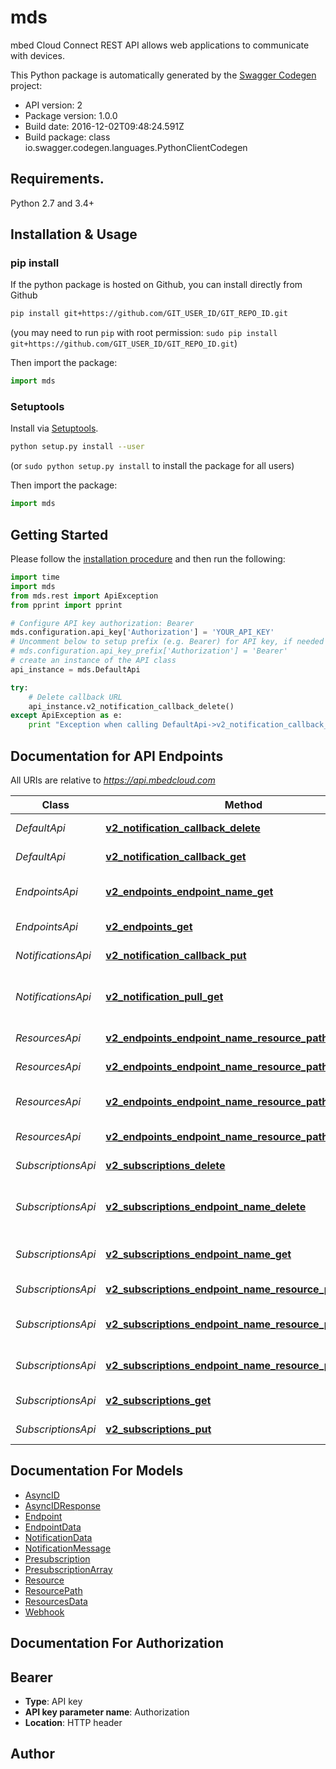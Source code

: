 # mds
mbed Cloud Connect REST API allows web applications to communicate with devices.

This Python package is automatically generated by the [Swagger Codegen](https://github.com/swagger-api/swagger-codegen) project:

- API version: 2
- Package version: 1.0.0
- Build date: 2016-12-02T09:48:24.591Z
- Build package: class io.swagger.codegen.languages.PythonClientCodegen

## Requirements.

Python 2.7 and 3.4+

## Installation & Usage
### pip install

If the python package is hosted on Github, you can install directly from Github

```sh
pip install git+https://github.com/GIT_USER_ID/GIT_REPO_ID.git
```
(you may need to run `pip` with root permission: `sudo pip install git+https://github.com/GIT_USER_ID/GIT_REPO_ID.git`)

Then import the package:
```python
import mds 
```

### Setuptools

Install via [Setuptools](http://pypi.python.org/pypi/setuptools).

```sh
python setup.py install --user
```
(or `sudo python setup.py install` to install the package for all users)

Then import the package:
```python
import mds
```

## Getting Started

Please follow the [installation procedure](#installation--usage) and then run the following:

```python
import time
import mds
from mds.rest import ApiException
from pprint import pprint

# Configure API key authorization: Bearer
mds.configuration.api_key['Authorization'] = 'YOUR_API_KEY'
# Uncomment below to setup prefix (e.g. Bearer) for API key, if needed
# mds.configuration.api_key_prefix['Authorization'] = 'Bearer'
# create an instance of the API class
api_instance = mds.DefaultApi

try:
    # Delete callback URL
    api_instance.v2_notification_callback_delete()
except ApiException as e:
    print "Exception when calling DefaultApi->v2_notification_callback_delete: %s\n" % e

```

## Documentation for API Endpoints

All URIs are relative to *https://api.mbedcloud.com*

Class | Method | HTTP request | Description
------------ | ------------- | ------------- | -------------
*DefaultApi* | [**v2_notification_callback_delete**](docs/DefaultApi.md#v2_notification_callback_delete) | **DELETE** /v2/notification/callback | Delete callback URL
*DefaultApi* | [**v2_notification_callback_get**](docs/DefaultApi.md#v2_notification_callback_get) | **GET** /v2/notification/callback | Check callback URL
*EndpointsApi* | [**v2_endpoints_endpoint_name_get**](docs/EndpointsApi.md#v2_endpoints_endpoint_name_get) | **GET** /v2/endpoints/{endpointName} | List the resources on an endpoint
*EndpointsApi* | [**v2_endpoints_get**](docs/EndpointsApi.md#v2_endpoints_get) | **GET** /v2/endpoints | List all endpoints
*NotificationsApi* | [**v2_notification_callback_put**](docs/NotificationsApi.md#v2_notification_callback_put) | **PUT** /v2/notification/callback | Register a callback URL
*NotificationsApi* | [**v2_notification_pull_get**](docs/NotificationsApi.md#v2_notification_pull_get) | **GET** /v2/notification/pull | Get notifications using Long Poll
*ResourcesApi* | [**v2_endpoints_endpoint_name_resource_path_delete**](docs/ResourcesApi.md#v2_endpoints_endpoint_name_resource_path_delete) | **DELETE** /v2/endpoints/{endpointName}/{resourcePath} | Delete a resource
*ResourcesApi* | [**v2_endpoints_endpoint_name_resource_path_get**](docs/ResourcesApi.md#v2_endpoints_endpoint_name_resource_path_get) | **GET** /v2/endpoints/{endpointName}/{resourcePath} | Read from a resource
*ResourcesApi* | [**v2_endpoints_endpoint_name_resource_path_post**](docs/ResourcesApi.md#v2_endpoints_endpoint_name_resource_path_post) | **POST** /v2/endpoints/{endpointName}/{resourcePath} | Execute a function on a resource
*ResourcesApi* | [**v2_endpoints_endpoint_name_resource_path_put**](docs/ResourcesApi.md#v2_endpoints_endpoint_name_resource_path_put) | **PUT** /v2/endpoints/{endpointName}/{resourcePath} | Write to a resource
*SubscriptionsApi* | [**v2_subscriptions_delete**](docs/SubscriptionsApi.md#v2_subscriptions_delete) | **DELETE** /v2/subscriptions | Remove all subscriptions
*SubscriptionsApi* | [**v2_subscriptions_endpoint_name_delete**](docs/SubscriptionsApi.md#v2_subscriptions_endpoint_name_delete) | **DELETE** /v2/subscriptions/{endpointName} | Delete subscriptions from an endpoint
*SubscriptionsApi* | [**v2_subscriptions_endpoint_name_get**](docs/SubscriptionsApi.md#v2_subscriptions_endpoint_name_get) | **GET** /v2/subscriptions/{endpointName} | Read endpoints subscriptions
*SubscriptionsApi* | [**v2_subscriptions_endpoint_name_resource_path_delete**](docs/SubscriptionsApi.md#v2_subscriptions_endpoint_name_resource_path_delete) | **DELETE** /v2/subscriptions/{endpointName}/{resourcePath} | Remove a subscription
*SubscriptionsApi* | [**v2_subscriptions_endpoint_name_resource_path_get**](docs/SubscriptionsApi.md#v2_subscriptions_endpoint_name_resource_path_get) | **GET** /v2/subscriptions/{endpointName}/{resourcePath} | Read subscription status
*SubscriptionsApi* | [**v2_subscriptions_endpoint_name_resource_path_put**](docs/SubscriptionsApi.md#v2_subscriptions_endpoint_name_resource_path_put) | **PUT** /v2/subscriptions/{endpointName}/{resourcePath} | Subscribe to a resource path
*SubscriptionsApi* | [**v2_subscriptions_get**](docs/SubscriptionsApi.md#v2_subscriptions_get) | **GET** /v2/subscriptions | Get pre-subscriptions
*SubscriptionsApi* | [**v2_subscriptions_put**](docs/SubscriptionsApi.md#v2_subscriptions_put) | **PUT** /v2/subscriptions | Set pre-subscriptions


## Documentation For Models

 - [AsyncID](docs/AsyncID.md)
 - [AsyncIDResponse](docs/AsyncIDResponse.md)
 - [Endpoint](docs/Endpoint.md)
 - [EndpointData](docs/EndpointData.md)
 - [NotificationData](docs/NotificationData.md)
 - [NotificationMessage](docs/NotificationMessage.md)
 - [Presubscription](docs/Presubscription.md)
 - [PresubscriptionArray](docs/PresubscriptionArray.md)
 - [Resource](docs/Resource.md)
 - [ResourcePath](docs/ResourcePath.md)
 - [ResourcesData](docs/ResourcesData.md)
 - [Webhook](docs/Webhook.md)


## Documentation For Authorization


## Bearer

- **Type**: API key
- **API key parameter name**: Authorization
- **Location**: HTTP header


## Author



